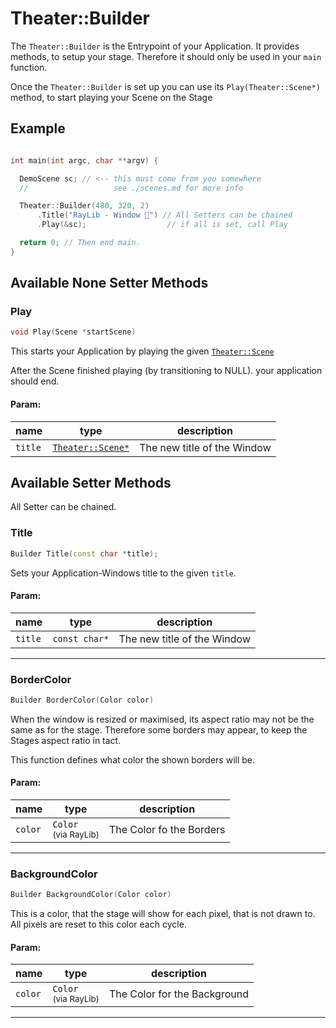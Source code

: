 # Theater::Builder

The `Theater::Builder` is the Entrypoint of your Application.
It provides methods, to setup your stage. Therefore it should only be used in your `main` function.

Once the `Theater::Builder` is set up you can use its `Play(Theater::Scene*)` method, to start playing your Scene on the Stage

## Example

```c++

int main(int argc, char **argv) {

  DemoScene sc; // <-- this must come from you somewhere
  //                   see ./scenes.md for more info

  Theater::Builder(480, 320, 2)
      .Title("RayLib - Window 🎉") // All Setters can be chained
      .Play(&sc);                  // if all is set, call Play

  return 0; // Then end main.
}
```

## Available None Setter Methods

### Play

```c++
void Play(Scene *startScene)
```
This starts your Application by playing the given [`Theater::Scene`](./scenes.md)

After the Scene finished playing (by transitioning to NULL).
your application should end.

#### Param:
| name    | type                             | description                 |
| ------- | -------------------------------- | --------------------------- |
| `title` | [`Theater::Scene*`](./scenes.md) | The new title of the Window |



## Available Setter Methods

All Setter can be chained.

### Title

```c++
Builder Title(const char *title);
```

Sets your Application-Windows title to the given `title`.

#### Param:

| name    | type          | description                 |
| ------- | ------------- | --------------------------- |
| `title` | `const char*` | The new title of the Window |

---

### BorderColor

```c++
Builder BorderColor(Color color)
```

When the window is resized or maximised, its aspect ratio may
not be the same as for the stage. Therefore some borders may
appear, to keep the Stages aspect ratio in tact.

This function defines what color the shown borders will be.

#### Param:

| name    | type                                   | description              |
| ------- | -------------------------------------- | ------------------------ |
| `color` | `Color`<br><small>(via RayLib)</small> | The Color fo the Borders |

---

### BackgroundColor

```c++
Builder BackgroundColor(Color color)
```

This is a color, that the stage will show for each pixel, that is
not drawn to. All pixels are reset to this color each cycle.

#### Param:

| name    | type                                   | description                  |
| ------- | -------------------------------------- | ---------------------------- |
| `color` | `Color`<br><small>(via RayLib)</small> | The Color for the Background |

---
